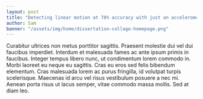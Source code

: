 ```yaml
---
layout: post
title: "Detecting linear motion at 78% accuracy with just an accelerometer: an undergrad dissertation"
author: Sam
banner: "/assets/img/home/dissertation-collage-homepage.png"
---
```


Curabitur ultrices non metus porttitor sagittis. Praesent molestie dui vel dui faucibus imperdiet. Interdum et malesuada fames ac ante ipsum primis in faucibus. Integer tempus libero nunc, ut condimentum lorem commodo in. Morbi laoreet eu neque eu sagittis. Cras eu eros sed felis bibendum elementum. Cras malesuada lorem ac purus fringilla, id volutpat turpis scelerisque. Maecenas id arcu vel risus vestibulum posuere a nec mi. Aenean porta risus ut lacus semper, vitae commodo massa mollis. Sed at diam leo. 